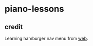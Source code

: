 # piano-lessons

## credit

Learning hamburger nav menu from [web](https://codepen.io/alvarotrigo/pen/wvrzPWL).
